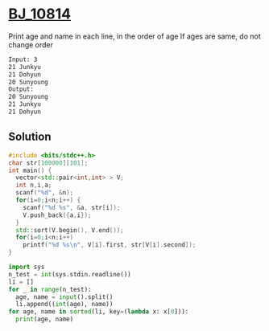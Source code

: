 # [BJ_10814](https://acmicpc.net/problem/10814)

Print age and name in each line, in the order of age
If ages are same, do not change order

```txt
Input: 3
21 Junkyu
21 Dohyun
20 Sunyoung
Output:
20 Sunyoung
21 Junkyu
21 Dohyun
```

## Solution

```cpp
#include <bits/stdc++.h>
char str[100000][101];
int main() {
  vector<std::pair<int,int> > V;
  int n,i,a;
  scanf("%d", &n);
  for(i=0;i<n;i++) {
    scanf("%d %s", &a, str[i]);
    V.push_back({a,i});
  }
  std::sort(V.begin(), V.end());
  for(i=0;i<n;i++)
    printf("%d %s\n", V[i].first, str[V[i].second]);
}
```

```py
import sys
n_test = int(sys.stdin.readline())
li = []
for _ in range(n_test):
  age, name = input().split()
  li.append((int(age), name))
for age, name in sorted(li, key=(lambda x: x[0])):
  print(age, name)
```
